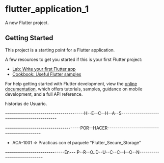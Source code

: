 # flutter_application_1

A new Flutter project.

## Getting Started

This project is a starting point for a Flutter application.

A few resources to get you started if this is your first Flutter project:

- [Lab: Write your first Flutter app](https://docs.flutter.dev/get-started/codelab)
- [Cookbook: Useful Flutter samples](https://docs.flutter.dev/cookbook)

For help getting started with Flutter development, view the
[online documentation](https://docs.flutter.dev/), which offers tutorials,
samples, guidance on mobile development, and a full API reference.

historias de Usuario.

----------------------------------------H--E--C--H--A--S---------------------------------------------



--------------------------------------POR--HACER--------------------------------------------

- ACA-1001 => Practicas con el paquete "Flutter_Secure_Storage"

------------------------------En--- P--R--O..D--U--C--C--I--O--N-----------------------------

